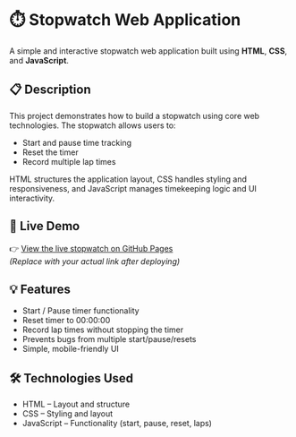 # ⏱️ Stopwatch Web Application

A simple and interactive stopwatch web application built using **HTML**, **CSS**, and **JavaScript**.

## 📋 Description

This project demonstrates how to build a stopwatch using core web technologies. The stopwatch allows users to:

- Start and pause time tracking
- Reset the timer
- Record multiple lap times

HTML structures the application layout, CSS handles styling and responsiveness, and JavaScript manages timekeeping logic and UI interactivity.

## 🚀 Live Demo

👉 [View the live stopwatch on GitHub Pages](https://manishshetty77.github.io/Stop-watch-application/)  
*(Replace with your actual link after deploying)*

## 💡 Features

- Start / Pause timer functionality
- Reset timer to 00:00:00
- Record lap times without stopping the timer
- Prevents bugs from multiple start/pause/resets
- Simple, mobile-friendly UI

## 🛠 Technologies Used

- HTML – Layout and structure
- CSS – Styling and layout
- JavaScript – Functionality (start, pause, reset, laps)
